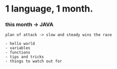 # 1 language, 1 month.
### this month -> JAVA

    plan of attack -> slow and steady wins the race

    - hello world
    - variables
    - functions
    - tips and tricks
    - things to watch out for
    
